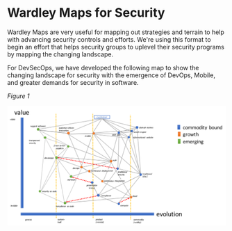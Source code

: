 # Wardley Maps for Security

Wardley Maps are very useful for mapping out strategies and terrain to help with advancing security controls and efforts.  We're using this format to begin an effort that helps security groups to uplevel their security programs by mapping the changing landscape.

For DevSecOps, we have developed the following map to show the changing landscape for security with the emergence of DevOps, Mobile, and greater demands for security in software.  

*Figure 1*

![Wardley Map for DevSecOps](wardley-devsecops-1.0.png)
